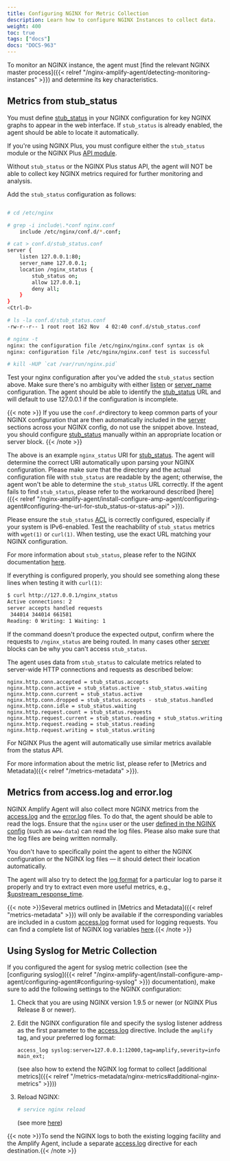 ```yaml
---
title: Configuring NGINX for Metric Collection
description: Learn how to configure NGINX Instances to collect data.
weight: 400
toc: true
tags: ["docs"]
docs: "DOCS-963"
---
```


To monitor an NGINX instance, the agent must [find the relevant NGINX master process]({{< relref "/nginx-amplify-agent/detecting-monitoring-instances" >}}) and determine its key characteristics.

## Metrics from stub_status

You must define [stub_status](http://nginx.org/en/docs/http/ngx_http_stub_status_module.html) in your NGINX configuration for key NGINX graphs to appear in the web interface. If `stub_status` is already enabled, the agent should be able to locate it automatically.

If you're using NGINX Plus, you must configure either the `stub_status` module or the NGINX Plus [API module](http://nginx.org/en/docs/http/ngx_http_api_module.html).

Without `stub_status` or the NGINX Plus status API, the agent will NOT be able to collect key NGINX metrics required for further monitoring and analysis.

Add the `stub_status` configuration as follows:

```bash

# cd /etc/nginx

# grep -i include\.*conf nginx.conf
    include /etc/nginx/conf.d/*.conf;

# cat > conf.d/stub_status.conf
server {
    listen 127.0.0.1:80;
    server_name 127.0.0.1;
    location /nginx_status {
        stub_status on;
        allow 127.0.0.1;
        deny all;
    }
}
<Ctrl-D>

# ls -la conf.d/stub_status.conf
-rw-r--r-- 1 root root 162 Nov  4 02:40 conf.d/stub_status.conf

# nginx -t
nginx: the configuration file /etc/nginx/nginx.conf syntax is ok
nginx: configuration file /etc/nginx/nginx.conf test is successful

# kill -HUP `cat /var/run/nginx.pid`
```

Test your nginx configuration after you've added the `stub_status` section above. Make sure there's no ambiguity with either [listen](http://nginx.org/en/docs/http/ngx_http_core_module.html#listen) or [server_name](http://nginx.org/en/docs/http/ngx_http_core_module.html#server_name) configuration. The agent should be able to identify the [stub_status](http://nginx.org/en/docs/http/ngx_http_stub_status_module.html) URL and will default to use 127.0.0.1 if the configuration is incomplete.

{{< note >}} If you use the `conf.d*`directory to keep common parts of your NGINX configuration that are then automatically included in the [server](http://nginx.org/en/docs/http/ngx_http_core_module.html#server) sections across your NGINX config, do not use the snippet above. Instead, you should configure [stub_status](http://nginx.org/en/docs/http/ngx_http_stub_status_module.html) manually within an appropriate location or server block. {{< /note >}}

The above is an example `nginx_status` URI for [stub_status](http://nginx.org/en/docs/http/ngx_http_stub_status_module.html). The agent will determine the correct URI automatically upon parsing your NGINX configuration. Please make sure that the directory and the actual configuration file with `stub_status` are readable by the agent; otherwise, the agent won't be able to determine the `stub_status` URL correctly. If the agent fails to find `stub_status`, please refer to the workaround described [here]({{< relref "/nginx-amplify-agent/install-configure-amp-agent/configuring-agent#configuring-the-url-for-stub_status-or-status-api" >}}).

Please ensure the `stub_status` [ACL](http://nginx.org/en/docs/http/ngx_http_access_module.html) is correctly configured, especially if your system is IPv6-enabled. Test the reachability of `stub_status` metrics with `wget(1)` or `curl(1)`. When testing, use the exact URL matching your NGINX configuration.

For more information about `stub_status`, please refer to the NGINX documentation [here](http://nginx.org/en/docs/http/ngx_http_stub_status_module.html).

If everything is configured properly, you should see something along these lines when testing it with `curl(1)`:

```bash
$ curl http://127.0.0.1/nginx_status
Active connections: 2
server accepts handled requests
 344014 344014 661581
Reading: 0 Writing: 1 Waiting: 1
```

If the command doesn't produce the expected output, confirm where the requests to `/nginx_status` are being routed. In many cases other [server](http://nginx.org/en/docs/http/ngx_http_core_module.html#server) blocks can be why you can't access `stub_status`.

The agent uses data from `stub_status` to calculate metrics related to server-wide HTTP connections and requests as described below:

```nginx  
nginx.http.conn.accepted = stub_status.accepts
nginx.http.conn.active = stub_status.active - stub_status.waiting
nginx.http.conn.current = stub_status.active
nginx.http.conn.dropped = stub_status.accepts - stub_status.handled
nginx.http.conn.idle = stub_status.waiting
nginx.http.request.count = stub_status.requests
nginx.http.request.current = stub_status.reading + stub_status.writing
nginx.http.request.reading = stub_status.reading
nginx.http.request.writing = stub_status.writing
```

For NGINX Plus the agent will automatically use similar metrics available from the status API.

For more information about the metric list, please refer to [Metrics and Metadata]({{< relref "/metrics-metadata" >}}).

## Metrics from access.log and error.log

NGINX Amplify Agent will also collect more NGINX metrics from the [access.log](http://nginx.org/en/docs/http/ngx_http_log_module.html) and the [error.log](http://nginx.org/en/docs/ngx_core_module.html#error_log) files. To do that, the agent should be able to read the logs. Ensure that the `nginx` user or the user [defined in the NGINX config](http://nginx.org/en/docs/ngx_core_module.html#user) (such as `www-data`) can read the log files. Please also make sure that the log files are being written normally.

You don't have to specifically point the agent to either the NGINX configuration or the NGINX log files — it should detect their location automatically.

The agent will also try to detect the [log format](http://nginx.org/en/docs/http/ngx_http_log_module.html#log_format) for a particular log to parse it properly and try to extract even more useful metrics, e.g., [$upstream_response_time](http://nginx.org/en/docs/http/ngx_http_upstream_module.html#var_upstream_response_time).

{{< note >}}Several metrics outlined in [Metrics and Metadata]({{< relref "metrics-metadata" >}}) will only be available if the corresponding variables are included in a custom [access.log](http://nginx.org/en/docs/http/ngx_http_log_module.html) format used for logging requests. You can find a complete list of NGINX log variables [here](http://nginx.org/en/docs/varindex.html).{{< /note >}}

## Using Syslog for Metric Collection

If you configured the agent for syslog metric collection (see the [configuring syslog]({{< relref "/nginx-amplify-agent/install-configure-amp-agent/configuring-agent#configuring-syslog" >}}) documentation), make sure to add the following settings to the NGINX configuration:

  1. Check that you are using NGINX version 1.9.5 or newer (or NGINX Plus Release 8 or newer).
  2. Edit the NGINX configuration file and specify the syslog listener address as the first parameter to the [access.log](http://nginx.org/en/docs/http/ngx_http_log_module.html) directive. Include the `amplify` tag, and your preferred log format:

     ```nginx
     access_log syslog:server=127.0.0.1:12000,tag=amplify,severity=info main_ext;
     ```

     (see also how to extend the NGINX log format to collect [additional metrics]({{< relref "/metrics-metadata/nginx-metrics#additional-nginx-metrics" >}}))

  3. Reload NGINX:

      ```bash
      # service nginx reload
      ```

      (see more [here](http://nginx.org/en/docs/control.html))

{{< note >}}To send the NGINX logs to both the existing logging facility and the Amplify Agent, include a separate [access.log](http://nginx.org/en/docs/http/ngx_http_log_module.html) directive for each destination.{{< /note >}}
